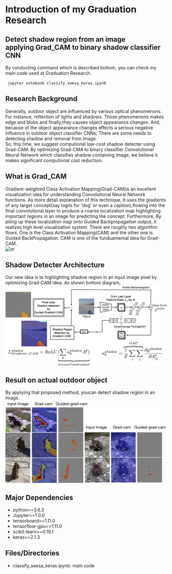 <html>
<body>
  <h1>Introduction of my Graduation Research</h1>
<h2>Detect shadow region from an image <br> applying Grad_CAM to binary shadow classifier CNN</h2>
By conducting command which is described bottom, you can check my main code used at Graduation Research.
  
<div>

 ```
  jupyter notebook classify_seesa_keras.ipynb
 ```
</div>

<h2>Research Background</h2>
<div>
<p>Generally, outdoor object are influenced by various optical phenomenons.
For instance, reflection of lights and shadows.
Those phenomenons makes edge and blobs and finally,they causes object appearance changes.
And, because of the object appearance changes effects a serious negative influence in outdoor object classifier CNNs,
      There are some needs to detecting shadow and removal from image.<br>
      So, this time, we suggest computional low-cost shadow detecter using Grad-CAM.
      By optimizing Grad-CMA to binary classifier Convolutional Neural Network which classifies shadow containing image, we believe it makes significant computional cost reduction. 
</p>
</div>

<h2>What is Grad_CAM</h2>
<div>
 Gradient-weighted Class Activation Mapping(Grad-CAM)is an excellent visualization idea for understanding Convolutional Neural Network functions. As more detail explanation of this technique, It uses the gradients of any target concept(say logits for 'dog' or even a caption),flowing into the final convolutional layer to produce a coarse localization map highlighting important regions in an image for predicting the concept.
Furthermore, By piling up these localization map onto Guided Backpropagation output, it realizes high level visualization system.
  There are roughly two algorithm flows. One is the Class Activation Mapping(CAM) and the other one is Guided BackPropagation.
 CAM is one of the funduamental idea for Grad-CAM.
 <div>
 <img alt="er" scr="https://github.com/Eljefemasao/Graduation_Research/blob/development/images_for_readme/gradcam_paper.png">  
 </div>
</div>
<h2>Shadow Detecter Architecture</h2>

<div>
  Our new idea is to highlighting shadow region in an input image pixel by optimizing Grad-CAM idea.
  As shown bottom diagram,
</div>
<div>  
<img alt="er" src="https://github.com/Eljefemasao/Graduation_Research/blob/development/images_for_readme/binary.png" >
</div>


<h2>Result on actual outdoor object </h2>
By applying that proposed method, youcan detect shadow region in an image.
<div>
<img alt="er" src="https://github.com/Eljefemasao/Graduation_Research/blob/development/images_for_readme/gradcam.png" >
</div>


<h2>Major Dependencies</h2>
<ul>
<li>python==3.6.3</li>
<li>Jupyter==1.0.0</li>
<li>tensorboard==1.11.0</li>
<li>tensorflow-gpu==1.11.0</li>
<li>scikit-learn==0.19.1</li>
<li>keras==2.1.3</li>

</ul>
<h2>Files/Directories</h2>
<ul>
<li>classify_seesa_keras.ipynb: main code</li>
</ul>

</body>
</html>

